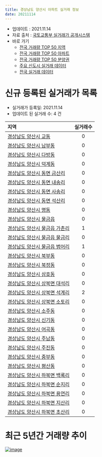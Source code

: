 ```yaml
---
title: 경상남도 양산시 아파트 실거래 정보
date: 20211114
---
```


* 업데이트 : 2021.11.14
* 자료 출처 : [국토교통부 실거래가 공개시스템](http://rt.molit.go.kr)
* 바로 가기
    * [전국 거래량 TOP 50 지역](https://apt-info.github.io/apt-trade-info/tr)
    * [전국 거래량 TOP 50 아파트](https://apt-info.github.io/apt-trade-info/ta)
    * [전국 거래량 TOP 50 분양권](https://apt-info.github.io/apt-trade-info/tb)
    * [주요 신도시 실거래 데이터](https://apt-info.github.io/apt-trade-info/newtown)
    * [전국 실거래 데이터](https://apt-info.github.io/apt-trade-info/all)



<script async src="https://pagead2.googlesyndication.com/pagead/js/adsbygoogle.js"></script>
<!-- 기본광고 -->
<ins class="adsbygoogle"
     style="display:block"
     data-ad-client="ca-pub-1142216861245946"
     data-ad-slot="4805727019"
     data-ad-format="auto"
     data-full-width-responsive="true"></ins>
<script>
     (adsbygoogle = window.adsbygoogle || []).push({});
</script>


# 신규 등록된 실거래가 목록

* 실거래가 등록일: 2021.11.14
* 업데이트 된 실거래 수: 4 건


|지역|실거래수|
|:---|:---:|
|[경상남도 양산시 교동](https://apt-info.github.io/apt-trade-info/r2737)|0|
|[경상남도 양산시 남부동](https://apt-info.github.io/apt-trade-info/r2718)|0|
|[경상남도 양산시 다방동](https://apt-info.github.io/apt-trade-info/r2740)|0|
|[경상남도 양산시 덕계동](https://apt-info.github.io/apt-trade-info/r2727)|0|
|[경상남도 양산시 동면 금산리](https://apt-info.github.io/apt-trade-info/r2730)|0|
|[경상남도 양산시 동면 내송리](https://apt-info.github.io/apt-trade-info/r3692)|0|
|[경상남도 양산시 동면 사송리](https://apt-info.github.io/apt-trade-info/r3721)|0|
|[경상남도 양산시 동면 석산리](https://apt-info.github.io/apt-trade-info/r2729)|0|
|[경상남도 양산시 명동](https://apt-info.github.io/apt-trade-info/r2724)|0|
|[경상남도 양산시 물금읍](https://apt-info.github.io/apt-trade-info/r3665)|0|
|[경상남도 양산시 물금읍 가촌리](https://apt-info.github.io/apt-trade-info/r2742)|1|
|[경상남도 양산시 물금읍 물금리](https://apt-info.github.io/apt-trade-info/r2738)|0|
|[경상남도 양산시 물금읍 범어리](https://apt-info.github.io/apt-trade-info/r2728)|1|
|[경상남도 양산시 북부동](https://apt-info.github.io/apt-trade-info/r2736)|0|
|[경상남도 양산시 북정동](https://apt-info.github.io/apt-trade-info/r2721)|0|
|[경상남도 양산시 삼호동](https://apt-info.github.io/apt-trade-info/r2723)|0|
|[경상남도 양산시 상북면 대석리](https://apt-info.github.io/apt-trade-info/r2732)|0|
|[경상남도 양산시 상북면 석계리](https://apt-info.github.io/apt-trade-info/r2731)|2|
|[경상남도 양산시 상북면 소토리](https://apt-info.github.io/apt-trade-info/r2733)|0|
|[경상남도 양산시 소주동](https://apt-info.github.io/apt-trade-info/r2725)|0|
|[경상남도 양산시 신기동](https://apt-info.github.io/apt-trade-info/r2720)|0|
|[경상남도 양산시 어곡동](https://apt-info.github.io/apt-trade-info/r2722)|0|
|[경상남도 양산시 주남동](https://apt-info.github.io/apt-trade-info/r3051)|0|
|[경상남도 양산시 주진동](https://apt-info.github.io/apt-trade-info/r3181)|0|
|[경상남도 양산시 중부동](https://apt-info.github.io/apt-trade-info/r2719)|0|
|[경상남도 양산시 평산동](https://apt-info.github.io/apt-trade-info/r2726)|0|
|[경상남도 양산시 하북면 백록리](https://apt-info.github.io/apt-trade-info/r2743)|0|
|[경상남도 양산시 하북면 순지리](https://apt-info.github.io/apt-trade-info/r2734)|0|
|[경상남도 양산시 하북면 용연리](https://apt-info.github.io/apt-trade-info/r2739)|0|
|[경상남도 양산시 하북면 지산리](https://apt-info.github.io/apt-trade-info/r2735)|0|
|[경상남도 양산시 하북면 초산리](https://apt-info.github.io/apt-trade-info/r2741)|0|



<script async src="https://pagead2.googlesyndication.com/pagead/js/adsbygoogle.js"></script>
<!-- 기본광고 -->
<ins class="adsbygoogle"
     style="display:block"
     data-ad-client="ca-pub-1142216861245946"
     data-ad-slot="4805727019"
     data-ad-format="auto"
     data-full-width-responsive="true"></ins>
<script>
     (adsbygoogle = window.adsbygoogle || []).push({});
</script>


# 최근 5년간 거래량 추이


<div style="width:100%;">
    <canvas id="deal_progress" height="200"></canvas>
</div>

<script>
new Chart(document.getElementById("deal_progress"), {
    type: 'line',
    data: {
        labels: ['16.01','16.02','16.03','16.04','16.05','16.06','16.07','16.08','16.09','16.10','16.11','16.12','17.01','17.02','17.03','17.04','17.05','17.06','17.07','17.08','17.09','17.10','17.11','17.12','18.01','18.02','18.03','18.04','18.05','18.06','18.07','18.08','18.09','18.10','18.11','18.12','19.01','19.02','19.03','19.04','19.05','19.06','19.07','19.08','19.09','19.10','19.11','19.12','20.01','20.02','20.03','20.04','20.05','20.06','20.07','20.08','20.09','20.10','20.11','20.12','21.01','21.02','21.03','21.04','21.05','21.06','21.07','21.08','21.09','21.10','21.11'],
        datasets: [{
            label: '매매/분양권',
            data: [1005,736,1026,1547,1199,1900,1703,1979,1858,1912,1295,977,818,986,1139,1022,1247,1225,1112,1010,841,611,622,528,560,460,667,463,440,352,352,335,323,425,336,250,315,301,371,287,339,328,369,449,475,659,813,677,477,584,510,452,731,928,1611,618,679,915,2423,1358,1116,757,926,883,1003,883,1027,1015,1652,1018,92],
            borderColor: "rgba(66, 133, 243, 1)",
            backgroundColor: "rgba(66, 133, 243, 0.05)",
            borderWidth: 1,
            pointRadius: 0,
            fill: false,
            lineTension: 0
        },{
            label: '전/월세',
            data: [354,357,420,533,412,485,390,426,425,482,385,460,406,464,487,409,411,493,529,591,629,518,540,441,550,440,567,541,498,419,567,455,457,515,442,446,573,501,502,473,471,467,475,461,480,543,536,522,523,590,481,522,502,528,570,428,430,416,477,496,532,452,493,518,473,480,461,458,606,425,93],
            borderColor: "rgba(255, 90, 0, 1)",
            backgroundColor: "rgba(255, 90, 0, 0.05)",
            borderWidth: 1,
            pointRadius: 0,
            fill: false,
            lineTension: 0
        },{
            label: '합계',
            data: [1359,1093,1446,2080,1611,2385,2093,2405,2283,2394,1680,1437,1224,1450,1626,1431,1658,1718,1641,1601,1470,1129,1162,969,1110,900,1234,1004,938,771,919,790,780,940,778,696,888,802,873,760,810,795,844,910,955,1202,1349,1199,1000,1174,991,974,1233,1456,2181,1046,1109,1331,2900,1854,1648,1209,1419,1401,1476,1363,1488,1473,2258,1443,185],
            borderColor: "rgba(0, 0, 0, 1)",
            backgroundColor: "rgba(0, 0, 0, 0.03)",
            borderWidth: 0.1,
            pointRadius: 0,
            fill: true,
            lineTension: 0
        }
        ]
    },
    options: {
        responsive: true,
        title: {
            display: false
        },
        tooltips: {
            mode: 'index',
            intersect: false
        },
        hover: {
            mode: 'nearest',
            intersect: true
        },
        scales: {
            xAxes: [{
                display: true,
                scaleLabel: {
                    display: true,
                    labelString: '년/월'
                }
            }],
            yAxes: [{
                display: true,
                ticks: {
                    suggestedMin: 0,
                },
                scaleLabel: {
                    display: true,
                    labelString: '실거래 수'
                }
            }]
        }
    }
});

</script>


[![image](https://apt-info.github.io/images/2020-01-03-apt-trade-info/1024x500.png)](https://play.google.com/store/apps/details?id=com.aptinfo.apttradeinfo)


